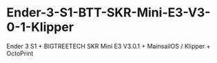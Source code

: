 # Ender-3-S1-BTT-SKR-Mini-E3-V3-0-1-Klipper
Ender 3 S1 + BIGTREETECH SKR Mini E3 V3.0.1 + MainsailOS / Klipper + OctoPrint

